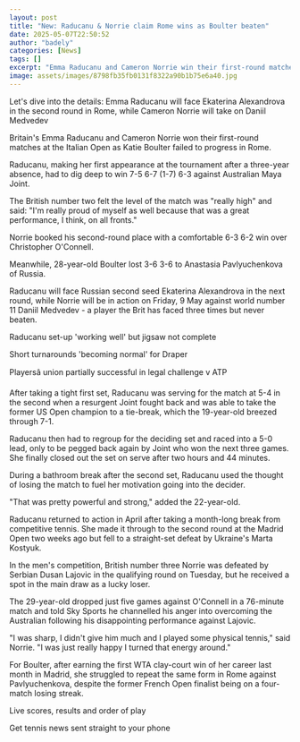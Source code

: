 ```yaml
---
layout: post
title: "New: Raducanu & Norrie claim Rome wins as Boulter beaten"
date: 2025-05-07T22:50:52
author: "badely"
categories: [News]
tags: []
excerpt: "Emma Raducanu and Cameron Norrie win their first-round matches at the Italian Open in Rome but Katie Boulter suffers defeat in Rome."
image: assets/images/8798fb35fb0131f8322a90b1b75e6a40.jpg
---
```


Let's dive into the details: Emma Raducanu will face Ekaterina Alexandrova in the second round in Rome, while Cameron Norrie will take on Daniil Medvedev

Britain's Emma Raducanu and Cameron Norrie won their first-round matches at the Italian Open as Katie Boulter failed to progress in Rome. 

Raducanu, making her first appearance at the tournament after a three-year absence, had to dig deep to win 7-5 6-7 (1-7) 6-3 against Australian Maya Joint. 

The British number two felt the level of the match was "really high" and said: "I'm really proud of myself as well because that was a great performance, I think, on all fronts."

Norrie booked his second-round place with a comfortable 6-3 6-2 win over Christopher O'Connell.  

Meanwhile, 28-year-old Boulter lost 3-6 3-6 to Anastasia Pavlyuchenkova of Russia. 

Raducanu will face Russian second seed Ekaterina Alexandrova in the next round, while Norrie will be in action on Friday, 9 May against world number 11 Daniil Medvedev - a player the Brit has faced three times but never beaten. 

Raducanu set-up 'working well' but jigsaw not complete

Short turnarounds 'becoming normal' for Draper

Playersâ union partially successful in legal challenge v ATP

After taking a tight first set, Raducanu was serving for the match at 5-4 in the second when a resurgent Joint fought back and was able to take the former US Open champion to a tie-break, which the 19-year-old breezed through 7-1. 

Raducanu then had to regroup for the deciding set and raced into a 5-0 lead, only to be pegged back again by Joint who won the next three games. She finally closed out the set on serve after two hours and 44 minutes. 

During a bathroom break after the second set, Raducanu used the thought of losing the match to fuel her motivation going into the decider.

"That was pretty powerful and strong," added the 22-year-old. 

Raducanu returned to action in April after taking a month-long break from competitive tennis. She made it through to the second round at the Madrid Open two weeks ago but fell to a straight-set defeat by Ukraine's Marta Kostyuk. 

In the men's competition, British number three Norrie was defeated by Serbian Dusan Lajovic in the qualifying round on Tuesday, but he received a spot in the main draw as a lucky loser. 

The 29-year-old dropped just five games against O'Connell in a 76-minute match and told Sky Sports he channelled his anger into overcoming the Australian following his disappointing performance against Lajovic. 

"I was sharp, I didn't give him much and I played some physical tennis," said Norrie. "I was just really happy I turned that energy around."

For Boulter, after earning the first WTA clay-court win of her career last month in Madrid, she struggled to repeat the same form in Rome against Pavlyuchenkova, despite the former French Open finalist being on a four-match losing streak. 

Live scores, results and order of play

Get tennis news sent straight to your phone


